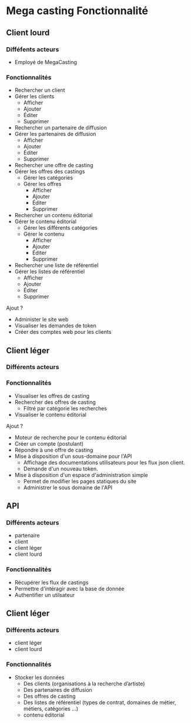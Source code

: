 # Mega casting Fonctionnalité

## Client lourd

### Difféfents acteurs

- Employé de MegaCasting

### Fonctionnalités

- Rechercher un client
- Gérer les clients
    - Afficher
    - Ajouter
    - Éditer
    - Supprimer
- Rechercher un partenaire de diffusion
- Gérer les partenaires de diffusion
    - Afficher
    - Ajouter
    - Éditer
    - Supprimer
- Rechercher une offre de casting
- Gérer les offres des castings
    - Gérer les catégories
    - Gérer les offres
        - Afficher
        - Ajouter
        - Éditer
        - Supprimer
- Rechercher un contenu éditorial
- Gérer le contenu éditorial
    - Gérer les différents catégories
    - Gérer le contenu
        - Afficher
        - Ajouter
        - Éditer
        - Supprimer
- Rechercher une liste de référentiel
- Gérer les listes de référentiel
    - Afficher
    - Ajouter
    - Éditer
    - Supprimer

Ajout ?

- Administer le site web
- Visualiser les demandes de token
- Créer des comptes web pour les clients

## Client léger

### Différents acteurs

### Fonctionnalités

- Visualiser les offres de casting
- Rechercher des offres de casting
    - Filtré par catégorie les recherches 
- Visualiser le contenu éditorial  

Ajout ?

- Moteur de recherche pour le contenu éditorial
- Créer un compte (postulant)
- Répondre à une offre de casting
- Mise à disposition d'un sous-domaine pour l'API
    - Affichage des documentations utilisateurs pour les flux json client.
    -  Demande d'un nouveau token.
-  Mise à disposition d'un espace d'administration simple 
    -  Permet de modifier les pages statiques du site
    -  Administrer le sous domaine de l'API

## API

### Différents acteurs

- partenaire
- client
- client léger
- client lourd

### Fonctionnalités

- Récupérer les flux de castings
- Permettre d'intéragir avec la base de donnée
- Authentifier un utilsateur

## Client léger

### Différents acteurs

- client léger
- client lourd

### Fonctionnalités

- Stocker les données
    - Des clients (organisations à la recherche d’artiste)
    - Des partenaires de diffusion
    - Des offres de casting
    - Des listes de référentiel (types de contrat, domaines de métier, métiers, catégories ...)
    - contenu éditorial